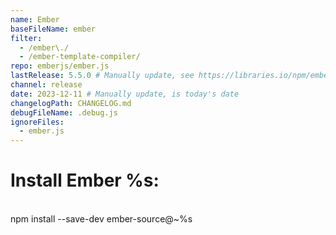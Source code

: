 ```yaml
---
name: Ember
baseFileName: ember
filter:
  - /ember\./
  - /ember-template-compiler/
repo: emberjs/ember.js
lastRelease: 5.5.0 # Manually update, see https://libraries.io/npm/ember-source throughout
channel: release
date: 2023-12-11 # Manually update, is today's date
changelogPath: CHANGELOG.md
debugFileName: .debug.js
ignoreFiles:
  - ember.js
---
```


# Install Ember %s:

<br>
npm install --save-dev ember-source@~%s
